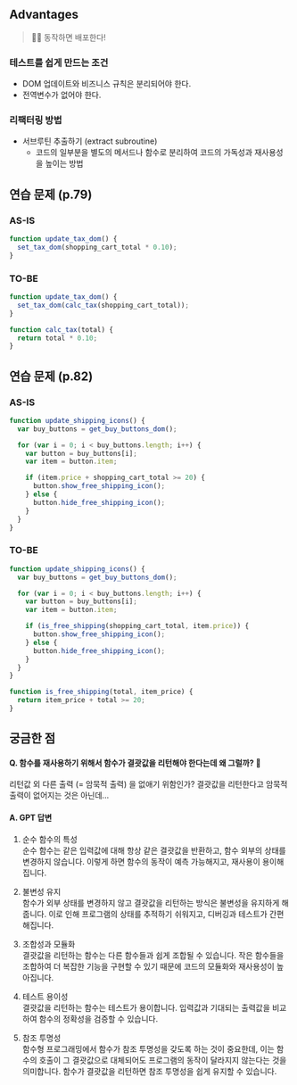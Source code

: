 ## Advantages
> 🙆‍♀️ 동작하면 배포한다!

### 테스트를 쉽게 만드는 조건
- DOM 업데이트와 비즈니스 규칙은 분리되어야 한다.
- 전역변수가 없어야 한다.

### 리팩터링 방법
- 서브루틴 추출하기 (extract subroutine)
  - 코드의 일부분을 별도의 메서드나 함수로 분리하여 코드의 가독성과 재사용성을 높이는 방법

## 연습 문제 (p.79)
### AS-IS
```javascript
function update_tax_dom() {
  set_tax_dom(shopping_cart_total * 0.10);
}
```

### TO-BE
```javascript
function update_tax_dom() {
  set_tax_dom(calc_tax(shopping_cart_total));
}

function calc_tax(total) {
  return total * 0.10;
}
```

## 연습 문제 (p.82)
### AS-IS
```javascript
function update_shipping_icons() {
  var buy_buttons = get_buy_buttons_dom();

  for (var i = 0; i < buy_buttons.length; i++) {
    var button = buy_buttons[i];
    var item = button.item;

    if (item.price + shopping_cart_total >= 20) {
      button.show_free_shipping_icon();
    } else {
      button.hide_free_shipping_icon();
    }
  }
}
```

### TO-BE
```javascript
function update_shipping_icons() {
  var buy_buttons = get_buy_buttons_dom();

  for (var i = 0; i < buy_buttons.length; i++) {
    var button = buy_buttons[i];
    var item = button.item;

    if (is_free_shipping(shopping_cart_total, item.price)) {
      button.show_free_shipping_icon();
    } else {
      button.hide_free_shipping_icon();
    }
  }
}

function is_free_shipping(total, item_price) {
  return item_price + total >= 20;
}
```

## 궁금한 점
#### Q. 함수를 재사용하기 위해서 함수가 결괏값을 리턴해야 한다는데 왜 그럴까? 🤔 <br/>

리턴값 외 다른 출력 (= 암묵적 출력) 을 없애기 위함인가? 결괏값을 리턴한다고 암묵적 출력이 없어지는 것은 아닌데...

#### A. GPT 답변

1. 순수 함수의 특성 <br/>
순수 함수는 같은 입력값에 대해 항상 같은 결괏값을 반환하고, 함수 외부의 상태를 변경하지 않습니다. 이렇게 하면 함수의 동작이 예측 가능해지고, 재사용이 용이해집니다.

2. 불변성 유지 <br/>
함수가 외부 상태를 변경하지 않고 결괏값을 리턴하는 방식은 불변성을 유지하게 해줍니다. 이로 인해 프로그램의 상태를 추적하기 쉬워지고, 디버깅과 테스트가 간편해집니다.

3. 조합성과 모듈화 <br/>
결괏값을 리턴하는 함수는 다른 함수들과 쉽게 조합될 수 있습니다. 작은 함수들을 조합하여 더 복잡한 기능을 구현할 수 있기 때문에 코드의 모듈화와 재사용성이 높아집니다.

4. 테스트 용이성 <br/>
결괏값을 리턴하는 함수는 테스트가 용이합니다. 입력값과 기대되는 출력값을 비교하여 함수의 정확성을 검증할 수 있습니다.

5. 참조 투명성 <br/>
함수형 프로그래밍에서 함수가 참조 투명성을 갖도록 하는 것이 중요한데, 이는 함수의 호출이 그 결괏값으로 대체되어도 프로그램의 동작이 달라지지 않는다는 것을 의미합니다. 함수가 결괏값을 리턴하면 참조 투명성을 쉽게 유지할 수 있습니다.
